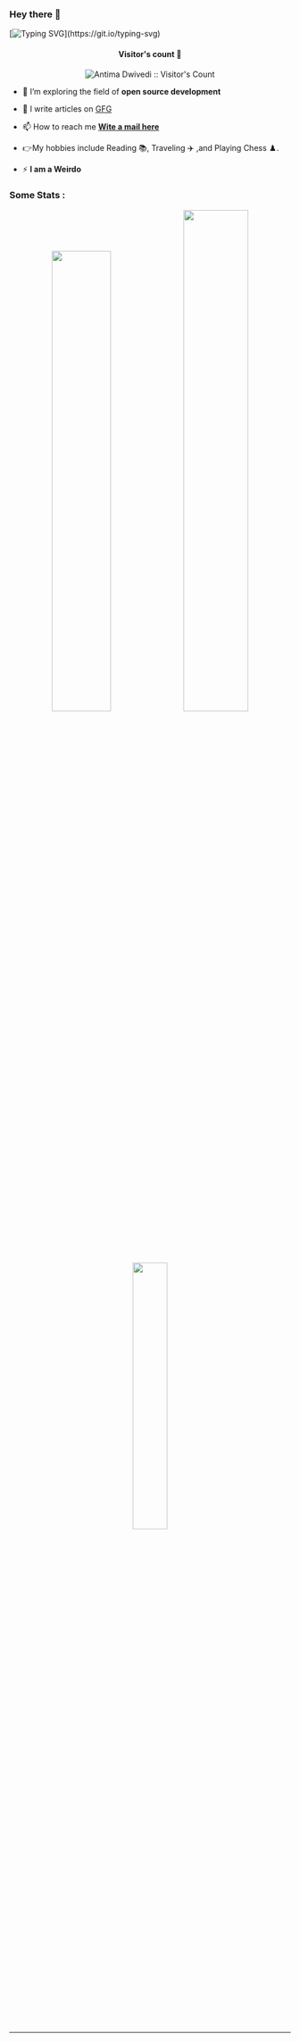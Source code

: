 ### Hey there :wave:

[![Typing SVG](https://readme-typing-svg.herokuapp.com?color=%2336BCF7&lines=Welcome+to+my+GitHub+!)](https://git.io/typing-svg)


<!-- Visitor's count -->
 <h4 align="center">Visitor's count 👀</h4>
<p align="center"><img src="https://profile-counter.glitch.me/{AntimaDwivedi}/count.svg" alt="Antima Dwivedi :: Visitor's Count" /></p>


- 👯 I’m exploring the field of  **open source development**

- 📝 I  write articles on [GFG](https://auth.geeksforgeeks.org/user/antimadwivedi28/articles)

- 📫 How to reach me **[Wite a mail here](antimadwivedi28@gmail.com)**

- :point_right:My hobbies include Reading :books:, Traveling :airplane: ,and Playing Chess :chess_pawn:.

- ⚡  **I am a Weirdo**





<!-- Stats Cards -->
<h3>Some Stats :</h3>
<!--Card 1-->
<p align="center">
<img width="46%" src="https://github-readme-stats.vercel.app/api?username=antimadwivedi&theme=synthwave&show_icons=true" />
<!--Card 2 -->
<img width="48%" src="https://github-readme-streak-stats.herokuapp.com/?user=antimadwivedi&show_icons=true&locale=en&layout=compact&theme=synthwave&hide_border=true&count_private=true" />
 </p>
 <!--Card 3-->
 <p align="center">
<img width="35%" src="https://github-readme-stats.vercel.app/api/top-langs/?username=antimadwivedi&show_icons=true&locale=en&layout=compact&theme=synthwave&hide_border=true" />
</p>
<hr>

 
